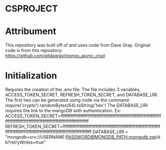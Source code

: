 # CSPROJECT

# Attribument
This repository was built off of and uses code from Dave Gray.
Original code is from this repository: https://github.com/gitdagray/mongo_async_crud

# Initialization

Requires the creation of the .env file:
The file includes 3 variables, ACCESS_TOKEN_SECRET, REFRESH_TOKEN_SECRET, and DATABASE_URI. The first two can be generated using node via the command: require('crypto').randomBytes(64).toString('hex')
The DATABASE_URI requires the link to the mangoDB with authentication.
Ex:
ACCESS_TOKEN_SECRET=ffffffffffffffffffffffffffffffffffffffffffffffffffffffffffffffffffffffffffffffffffffffffffffffffffffffffffffffffffffffffffffffff
REFRESH_TOKEN_SECRET=ffffffffffffffffffffffffffffffffffffffffffffffffffffffffffffffffffffffffffffffffffffffffffffffffffffffffffffffffffffffffffffffff
DATABASE_URI = "mongodb+srv://USERNAME:PASSWORD@MONGDB_PATH.mongodb.net/db?retryWrites=true"
